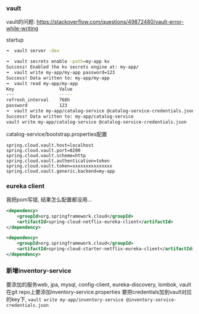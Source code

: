 ### vault

vault的问题: https://stackoverflow.com/questions/49872480/vault-error-while-writing

startup

```sh
➜  vault server -dev

➜  vault secrets enable -path=my-app kv
Success! Enabled the kv secrets engine at: my-app/
➜  vault write my-app/my-app password=123
Success! Data written to: my-app/my-app
➜  vault read my-app/my-app
Key                 Value
---                 -----
refresh_interval    768h
password            123
➜  vault write my-app/catalog-service @catalog-service-credentials.json
Success! Data written to: my-app/catalog-service
vault write my-app/catalog-service @catalog-service-credentials.json
```

catalog-service/bootstrap.properties配置

```
spring.cloud.vault.host=localhost
spring.cloud.vault.port=8200
spring.cloud.vault.scheme=http
spring.cloud.vault.authentication=token
spring.cloud.vault.token=xxxxxxxxxxxxxxx
spring.cloud.vault.generic.backend=my-app
```

### eureka client
我把pom写错, 结果怎么配置都没用...

```xml
<dependency>
	<groupId>org.springframework.cloud</groupId>
	<artifactId>spring-cloud-netflix-eureka-client</artifactId>
</dependency>
```

```xml
<dependency>
	<groupId>org.springframework.cloud</groupId>
	<artifactId>spring-cloud-starter-netflix-eureka-client</artifactId>
</dependency>
```

### 新增inventory-service
要添加的服务web, jpa, mysql, config-client, eureka-discovery, lombok, vault
在git repo上要添加inventory-service.properties
要把credentials加到vault对应的key下, `vault write my-app/inventory-service @inventory-service-credentials.json`



